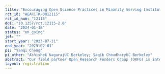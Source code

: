 ```yaml
---
title: "Encouraging Open Science Practices in Minority Serving Institutions"
rct_id: "AEARCTR-0012115"
rct_id_num: "12115"
doi: "10.1257/rct.12115-2.0"
date: "2024-01-18"
status: "on_going"
jel: ""
start_year: "2023-07-31"
end_year: "2025-02-01"
pi: "Yanqi Cheng"
pi_other: "Abhishek NagarajUC Berkeley; Saqib ChoudharyUC Berkeley"
abstract: "Our field partner Open Research Funders Group (ORFG) is interested in encouraging Open Science Practices (OSPs) among traditionally underrepresented academic institutions. ORFG’s key hypothesis is providing a small amount of funding to such institutions for targeted interventions can kickstart a broader movement towards open science practices. ORFG is in conversation with several funders to support such interventions which could form a part of a large field experiment testing the value of such funding. Here we propose to evaluate a smaller pilot ORFG is running with one funder to disburse about $100k to traditionally underrepresented institutions for OSP interventions."
layout: registration
---
```



